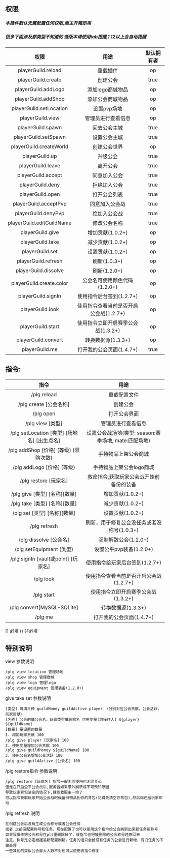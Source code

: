 ## 权限

##### 本插件默认无需配置任何权限,服主开箱即用

##### 很多下面涉及都类型不知道的 低版本请使用tab提醒,1.12以上会自动提醒

|            权限             |           用途            | 默认拥有者 |  
|:-------------------------:|:-----------------------:|:-----:|
|    playerGuild.reload     |          重载插件           |  op   |  
|    playerGuild.create     |          创建公会           | true  |
|    playerGuild.addLogo    |       添加logo商城物品        |  op   |
|    playerGuild.addShop    |        添加公会商城物品         |  op   |
|  playerGuild.setLocation  |         设置pvp场地         |  op   |
|     playerGuild.view      |        管理员进行查看信息        |  op   |
|     playerGuild.spawn     |         回去公会主城          | true  |
|   playerGuild.setSpawn    |         设置公会主城          | true  |
|  playerGuild.createWorld  |         创建公会世界          |  op   |
|      playerGuild.up       |          升级公会           | true  |
|     playerGuild.leave     |          离开公会           | true  |
|    playerGuild.accept     |         同意加入公会          | true  |
|     playerGuild.deny      |         拒绝加入公会          | true  |
|     playerGuild.open      |         打开公会列表          | true  |
|   playerGuild.acceptPvp   |         同意加入公会战         | true  |
|    playerGuild.denyPvp    |         绝加入公会战          | true  |
| playerGuild.editGuildName |         修改公会名称          | true  |
|     playerGuild.give      |      增加贡献(1.0.2+)       |  op   |
|     playerGuild.take      |      减少贡献(1.0.2+)       |  op   |
|      playerGuild.set      |      设置贡献(1.0.2+)       |  op   |
|    playerGuild.refresh    |       刷新(1.0.3+)        |  op   |
|   playerGuild.dissolve    |       刷新(1.2.0+)        |  op   |
| playerGuild.create.color  |   公会名可使用颜色代码(1.2.0+)    |  op   |
|    playerGuild.signIn     |    使用指令后台签到(1.2.7+)     |  op   |
|     playerGuild.look      | 使用指令查看当前是否开启公会战(1.2.7+) |  op   |
|     playerGuild.start     |  使用指令立即开启赛季公会战(1.3.2+)  |  op   |
|    playerGuild.convert    |      转换数据源(1.3.3+)      |  op   |
|      playerGuild.me       |    打开我的公会页面(1.4.7+)     | true  |

## 指令:

|                 指令                 |                  用途                  |
|:----------------------------------:|:------------------------------------:|
|            /plg reload             |                重载配置文件                |
|         /plg create [公会名称]         |                 创建公会                 |
|             /plg open              |                打开公会界面                |
|          /plg view  [类型]           |              管理员进行查看信息               |
| /plg setLocation [类型] [场地名] [出生点名] | 设置公会战场地(类型: season:赛季场地, mate:匹配场地)  |
|   /plg addShop  [价格] (等级) (限购次数)   |              手持物品上架公会商城              |
|      /plg addLogo  [价格] (等级)       |            手持物品上架公会logo商城            |
|        /plg restore  [玩家名]         |         救命指令,获取玩家公会战开始前备份的装备         |
|      /plg give  [类型] [名称][数量]      |             增加贡献(1.0.2+)             |
|      /plg take  [类型] [名称][数量]      |             减少贡献(1.0.2+)             |
|      /plg set  [类型] [名称][数量]       |             设置贡献(1.0.2+)             |
|            /plg refresh            |      刷新，用于修复公会没任务或者没称号(1.0.3+)       |
|        /plg dissolve  [公会名]        |            强制解散公会(1.2.0+)            |
|       /plg setEquipment (类型)       |          设置公平pvp装备(1.2.0+)           |
|  /plg signIn [vault或point] [玩家名]   |         使用指令给玩家后台签到(1.2.7+)          |
|             /plg look              |       使用指令查看当前是否开启公会战(1.2.7+)        |
|             /plg start             |        使用指令立即开启赛季公会战(1.3.2+)         |
|     /plg convert[MySQL-SQLite]     |            转换数据源(1.3.3+)             |
|              /plg me               |           打开我的公会页面(1.4.7+)           |
[] 必填 () 非必填

## 特别说明

view 参数说明  
```
/plg view location 管理场地
/plg view shop 管理商城
/plg view logo 管理logo
/plg view equipment 管理装备(1.2.0+)
```


give take set 参数说明
```
[类型] 可填三种 guildMoney guildActive player （分别对应公会贡献，公会活跃，玩家贡献）
[名称] 公会的填公会名，玩家类型填玩家名 可用变量(取操作人) ${player} ${guildName}
[数量] 要设置的数量
1. 增加玩家贡献 100
/plg give player [玩家名] 100
2. 使用变量增加公会贡献 100
/plg give guildMoney ${guildName} 100
3. 使用公会名增加公会活跃 100
/plg give guildActive [公会名] 100
```

/plg restore指令 参数说明
```
/plg restore [玩家名] 指令一般无需使用也无需关心  
但是在开启公平公会战后,服务器如果意外崩溃或不可预知原因  
导致玩家背包清空的情况下,就能救服主一命了   
可以指令获取玩家开始公会战时候备份物品到你的背包(记得先清空你背包),然后你还给玩家即可
```

/plg refresh 说明
```
在创建公会后没有生成公会称号或者公会任务
或者 之前没配置称号和任务，现在配置了也可以使用这个指令给公会刷新出来新任务新称号
如果误操作把公会称号在plt里删除掉了，该指令也把被删除的公会称号还原回来
注意，称号是必定根据最新配置刷新，任务的话只会给没有任务的公会进行新增，有旧任务的不做处理
一些其他的类似公会最大人数不对也可以使用该指令修复
```